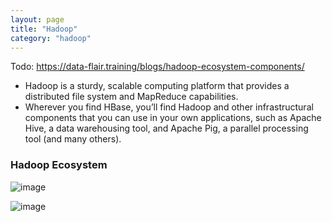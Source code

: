 ```yaml
---
layout: page
title: "Hadoop"
category: "hadoop"
---
```


Todo: https://data-flair.training/blogs/hadoop-ecosystem-components/

* Hadoop is a sturdy, scalable computing platform
that provides a distributed file system and MapReduce capabilities.
* Wherever you find HBase, you’ll find Hadoop and other infrastructural components that
you can use in your own applications, such as Apache Hive, a data warehousing
tool, and Apache Pig, a parallel processing tool (and many others).


### Hadoop Ecosystem

![image](https://user-images.githubusercontent.com/19663316/210208983-7d1917d7-6ce4-4301-b26b-5a16825a3788.png)

![image](https://user-images.githubusercontent.com/19663316/210209213-f95f370c-9db6-48af-97b3-d668678523a9.png)
